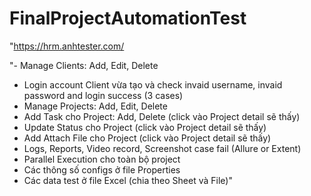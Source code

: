 ﻿# FinalProjectAutomationTest
"https://hrm.anhtester.com/

"- Manage Clients: Add, Edit, Delete
- Login account Client vừa tạo và check invaid username, invaid password and login success (3 cases)
- Manage Projects: Add, Edit, Delete
- Add Task cho Project: Add, Delete (click vào Project detail sẽ thấy)
- Update Status cho Project  (click vào Project detail sẽ thấy)
- Add Attach File cho Project  (click vào Project detail sẽ thấy)
- Logs, Reports, Video record, Screenshot case fail (Allure or Extent)
- Parallel Execution cho toàn bộ project
- Các thông số configs ở file Properties
- Các data test ở file Excel (chia theo Sheet và File)"
